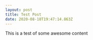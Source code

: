 ```yaml
---
layout: post
title: Test Post
date: 2020-08-18T19:47:14.863Z
---
```

This is a test of some awesome content